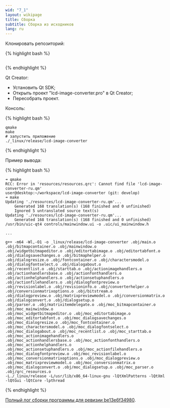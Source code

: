 ```yaml
---
wid: "7_1"
layout: wikipage
title: Сборка
subtitle: Сборка из исходников
lang: ru
---
```

Клонировать репозиторий:

{% highlight bash %}
```git clone https://riuson@code.google.com/p/lcd-image-converter/ 
```
{% endhighlight %}

Qt Creator:

  *  Установить Qt SDK;
  *  Открыть проект "lcd-image-converter.pro" в Qt Creator;
  *  Пересобрать проект.

Консоль:

{% highlight bash %}
```cd lcd-image-converter
qmake
make
# запустить приложение
./_linux/release/lcd-image-converter
```
{% endhighlight %}

Пример вывода:

{% highlight bash %}
```user@desktop:~/workspace/lcd-image-converter (git: develop)
➜ qmake
RCC: Error in 'resources/resources.qrc': Cannot find file 'lcd-image-converter-ru.qm'
user@desktop:~/workspace/lcd-image-converter (git: develop)
➜ make
Updating './resources/lcd-image-converter-ru.qm'...
    Generated 168 translation(s) (168 finished and 0 unfinished)
    Ignored 5 untranslated source text(s)
Updating './resources/lcd-image-converter-ru.qm'...
    Generated 168 translation(s) (168 finished and 0 unfinished)
/usr/bin/uic-qt4 controls/mainwindow.ui -o .uic/ui_mainwindow.h

...

g++ -m64 -Wl,-O1 -o _linux/release/lcd-image-converter .obj/main.o .obj/bitmapcontainer.o .obj/mainwindow.o 
.obj/widgetbitmapeditor.o .obj/editortabimage.o .obj/editortabfont.o .obj/dialogsavechanges.o .obj/bitmaphelper.o 
.obj/dialogresize.o .obj/fontcontainer.o .obj/charactersmodel.o .obj/dialogfontselect.o .obj/dialogabout.o 
.obj/recentlist.o .obj/starttab.o .obj/actionimagehandlers.o .obj/actionhandlersbase.o .obj/actionfonthandlers.o 
.obj/actionhelphandlers.o .obj/actionsetuphandlers.o .obj/actionfilehandlers.o .obj/dialogfontpreview.o 
.obj/revisionlabel.o .obj/revisioninfo.o .obj/converterhelper.o .obj/conversionmatrixoptions.o .obj/bitstream.o 
.obj/dialogpreview.o .obj/matrixpreviewmodel.o .obj/conversionmatrix.o .obj/dialogconvert.o .obj/dialogsetup.o 
.obj/parser.o .obj/matrixitemdelegate.o .obj/moc_bitmapcontainer.o .obj/moc_mainwindow.o 
.obj/moc_widgetbitmapeditor.o .obj/moc_editortabimage.o .obj/moc_editortabfont.o .obj/moc_dialogsavechanges.o 
.obj/moc_dialogresize.o .obj/moc_fontcontainer.o .obj/moc_charactersmodel.o .obj/moc_dialogfontselect.o 
.obj/moc_dialogabout.o .obj/moc_recentlist.o .obj/moc_starttab.o .obj/moc_actionimagehandlers.o 
.obj/moc_actionhandlersbase.o .obj/moc_actionfonthandlers.o .obj/moc_actionhelphandlers.o 
.obj/moc_actionsetuphandlers.o .obj/moc_actionfilehandlers.o .obj/moc_dialogfontpreview.o .obj/moc_revisionlabel.o 
.obj/moc_conversionmatrixoptions.o .obj/moc_dialogpreview.o .obj/moc_matrixpreviewmodel.o .obj/moc_conversionmatrix.o 
.obj/moc_dialogconvert.o .obj/moc_dialogsetup.o .obj/moc_parser.o .obj/qrc_resources.o    
-L./_linux/release -L/usr/lib/x86_64-linux-gnu -lQtXmlPatterns -lQtXml -lQtGui -lQtCore -lpthread
```
{% endhighlight %}

[Полный лог сборки программы для ревизии be13e6f34980](build.log_.4f8e4f99.zip).
